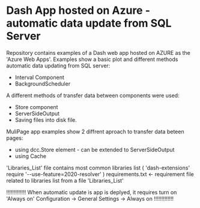 # Dash App hosted on Azure - automatic data update from SQL Server

Repository contains examples of a Dash web app hosted on AZURE as the 'Azure Web Apps'. Examples show a basic plot and different methods automatic data updating from SQL server:
 - Interval Component
 - BackgroundScheduler

A different methods of transfer data between components were used:
 - Store component
 - ServerSideOutput
 - Saving files into disk file.
 
 MuliPage app examples show 2 diffrent aproach to transfer data beteen pages:
 - using dcc.Store element - can be extended to ServerSideOutput
 - using Cache

'Libraries_List' file contains most common libraries list ( 'dash-extensions' require  '--use-feature=2020-resolver' )
requirements.txt <- requirement file related to libraries list from a file 'Libraries_List'

!!!!!!!!!!!!!
When automatic update is app is deplyed, it requires turn on 'Always on'
    Configuration -> General Settings -> Always on
!!!!!!!!!!!!!
